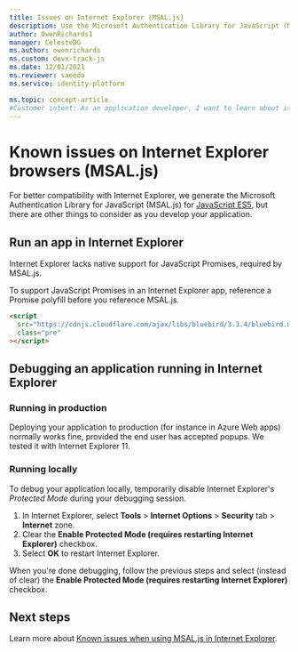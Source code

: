 ```yaml
---
title: Issues on Internet Explorer (MSAL.js)
description: Use the Microsoft Authentication Library for JavaScript (MSAL.js) with Internet Explorer browser.
author: OwenRichards1
manager: CelesteDG
ms.author: owenrichards
ms.custom: devx-track-js
ms.date: 12/01/2021
ms.reviewer: saeeda
ms.service: identity-platform

ms.topic: concept-article
#Customer intent: As an application developer, I want to learn about issues with MSAL.js library so I can decide if this platform meets my application development needs and requirements.
---
```


# Known issues on Internet Explorer browsers (MSAL.js)

For better compatibility with Internet Explorer, we generate the Microsoft Authentication Library for JavaScript (MSAL.js) for [JavaScript ES5](https://262.ecma-international.org/5.1/), but there are other things to consider as you develop your application.

## Run an app in Internet Explorer

Internet Explorer lacks native support for JavaScript Promises, required by MSAL.js.

To support JavaScript Promises in an Internet Explorer app, reference a Promise polyfill before you reference MSAL.js.

```html
<script
  src="https://cdnjs.cloudflare.com/ajax/libs/bluebird/3.3.4/bluebird.min.js"
  class="pre"
></script>
```

## Debugging an application running in Internet Explorer

### Running in production

Deploying your application to production (for instance in Azure Web apps) normally works fine, provided the end user has accepted popups. We tested it with Internet Explorer 11.

### Running locally

To debug your application locally, temporarily disable Internet Explorer's _Protected Mode_ during your debugging session.

  1. In Internet Explorer, select **Tools** > **Internet Options** > **Security** tab > **Internet** zone.
  1. Clear the **Enable Protected Mode (requires restarting Internet Explorer)** checkbox.
  1. Select **OK** to restart Internet Explorer.

When you're done debugging, follow the previous steps and select (instead of clear) the **Enable Protected Mode (requires restarting Internet Explorer)** checkbox.

## Next steps

Learn more about [Known issues when using MSAL.js in Internet Explorer](msal-js-known-issues-ie-edge-browsers.md).

